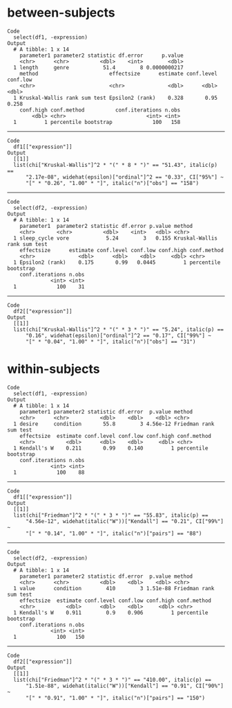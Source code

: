 # between-subjects

    Code
      select(df1, -expression)
    Output
      # A tibble: 1 x 14
        parameter1 parameter2 statistic df.error      p.value
        <chr>      <chr>          <dbl>    <int>        <dbl>
      1 length     genre           51.4        8 0.0000000217
        method                       effectsize      estimate conf.level conf.low
        <chr>                        <chr>              <dbl>      <dbl>    <dbl>
      1 Kruskal-Wallis rank sum test Epsilon2 (rank)    0.328       0.95    0.258
        conf.high conf.method          conf.iterations n.obs
            <dbl> <chr>                          <int> <int>
      1         1 percentile bootstrap             100   158

---

    Code
      df1[["expression"]]
    Output
      [[1]]
      list(chi["Kruskal-Wallis"]^2 * "(" * 8 * ")" == "51.43", italic(p) == 
          "2.17e-08", widehat(epsilon)["ordinal"]^2 == "0.33", CI["95%"] ~ 
          "[" * "0.26", "1.00" * "]", italic("n")["obs"] == "158")
      

---

    Code
      select(df2, -expression)
    Output
      # A tibble: 1 x 14
        parameter1  parameter2 statistic df.error p.value method                      
        <chr>       <chr>          <dbl>    <int>   <dbl> <chr>                       
      1 sleep_cycle vore            5.24        3   0.155 Kruskal-Wallis rank sum test
        effectsize      estimate conf.level conf.low conf.high conf.method         
        <chr>              <dbl>      <dbl>    <dbl>     <dbl> <chr>               
      1 Epsilon2 (rank)    0.175       0.99   0.0445         1 percentile bootstrap
        conf.iterations n.obs
                  <int> <int>
      1             100    31

---

    Code
      df2[["expression"]]
    Output
      [[1]]
      list(chi["Kruskal-Wallis"]^2 * "(" * 3 * ")" == "5.24", italic(p) == 
          "0.16", widehat(epsilon)["ordinal"]^2 == "0.17", CI["99%"] ~ 
          "[" * "0.04", "1.00" * "]", italic("n")["obs"] == "31")
      

# within-subjects

    Code
      select(df1, -expression)
    Output
      # A tibble: 1 x 14
        parameter1 parameter2 statistic df.error  p.value method                
        <chr>      <chr>          <dbl>    <dbl>    <dbl> <chr>                 
      1 desire     condition       55.8        3 4.56e-12 Friedman rank sum test
        effectsize  estimate conf.level conf.low conf.high conf.method         
        <chr>          <dbl>      <dbl>    <dbl>     <dbl> <chr>               
      1 Kendall's W    0.211       0.99    0.140         1 percentile bootstrap
        conf.iterations n.obs
                  <int> <int>
      1             100    88

---

    Code
      df1[["expression"]]
    Output
      [[1]]
      list(chi["Friedman"]^2 * "(" * 3 * ")" == "55.83", italic(p) == 
          "4.56e-12", widehat(italic("W"))["Kendall"] == "0.21", CI["99%"] ~ 
          "[" * "0.14", "1.00" * "]", italic("n")["pairs"] == "88")
      

---

    Code
      select(df2, -expression)
    Output
      # A tibble: 1 x 14
        parameter1 parameter2 statistic df.error  p.value method                
        <chr>      <chr>          <dbl>    <dbl>    <dbl> <chr>                 
      1 value      condition        410        3 1.51e-88 Friedman rank sum test
        effectsize  estimate conf.level conf.low conf.high conf.method         
        <chr>          <dbl>      <dbl>    <dbl>     <dbl> <chr>               
      1 Kendall's W    0.911        0.9    0.906         1 percentile bootstrap
        conf.iterations n.obs
                  <int> <int>
      1             100   150

---

    Code
      df2[["expression"]]
    Output
      [[1]]
      list(chi["Friedman"]^2 * "(" * 3 * ")" == "410.00", italic(p) == 
          "1.51e-88", widehat(italic("W"))["Kendall"] == "0.91", CI["90%"] ~ 
          "[" * "0.91", "1.00" * "]", italic("n")["pairs"] == "150")
      

